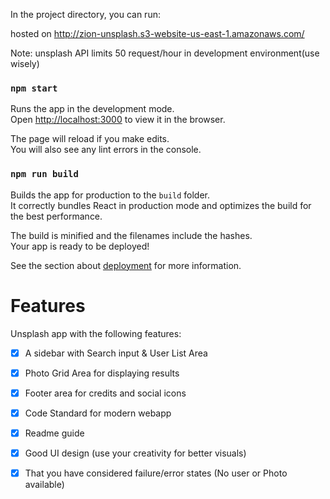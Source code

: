 In the project directory, you can run:

hosted on http://zion-unsplash.s3-website-us-east-1.amazonaws.com/

Note: unsplash API limits 50 request/hour in development environment(use wisely)

### `npm start`

Runs the app in the development mode.<br>
Open [http://localhost:3000](http://localhost:3000) to view it in the browser.

The page will reload if you make edits.<br>
You will also see any lint errors in the console.

### `npm run build`

Builds the app for production to the `build` folder.<br>
It correctly bundles React in production mode and optimizes the build for the best performance.

The build is minified and the filenames include the hashes.<br>
Your app is ready to be deployed!

See the section about [deployment](https://facebook.github.io/create-react-app/docs/deployment) for more information.

# Features
Unsplash app with the following features:

- [x] A sidebar with Search input & User List Area
- [x] Photo Grid Area for displaying results
- [x] Footer area for credits and social icons
- [x] Code Standard for modern webapp
- [x] Readme guide
- [x] Good UI design (use your creativity for better visuals)
- [x] That you have considered failure/error states (No user or Photo available)



